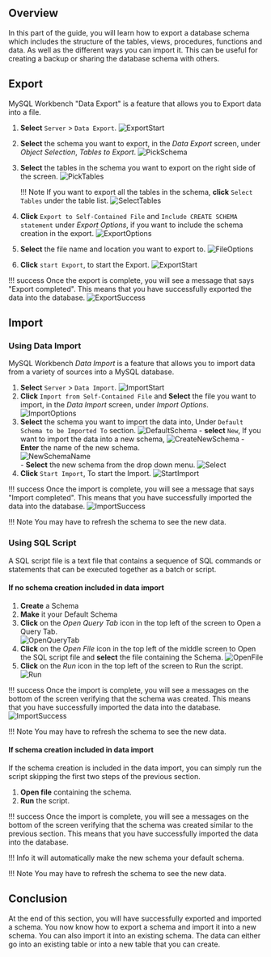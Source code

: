 ## Overview

In this part of the guide, you will learn how to export a database schema which includes the structure of the tables, views, procedures, functions and data. As well as the different ways you can import it. This can be useful for creating a backup or sharing the database schema with others.

## Export
MySQL Workbench "Data Export" is a feature that allows you to Export data into a file.

1. **Select** `Server` > `Data Export`.
![ExportStart](./images/schema/ExportStart.png)
2. **Select** the schema you want to export, in the *Data Export* screen, under *Object Selection*, *Tables to Export*.
![PickSchema](./images/schema/ExportPickSchema.png)
3. **Select** the tables in the schema you want to export on the right side of the screen.
![PickTables](./images/schema/ExportPickTables.png)

    !!! Note
        If you want to export all the tables in the schema, **click** `Select Tables` under the table list.
        ![SelectTables](./images/schema/ExportSelectAllTables.png)

4. **Click** `Export to Self-Contained File` and `Include CREATE SCHEMA statement` under *Export Options*, if you want to include the schema creation in the export.
![ExportOptions](./images/schema/ExportOptions.png)
5. **Select** the file name and location you want to export to.
![FileOptions](./images/schema/ExportDestination.png)
6. **Click** `start Export`, to start the Export.
![ExportStart](./images/schema/ExportStartExport.png)

!!! success
    Once the export is complete, you will see a message that says "Export completed". This means that you have successfully exported the data into the database.
    ![ExportSuccess](./images/schema/ExportSuccess.png)

## Import

### Using Data Import
MySQL Workbench *Data Import* is a feature that allows you to import data from a variety of sources into a MySQL database.

1. **Select** `Server` > `Data Import`.
![ImportStart](./images/schema/ImportStart.png)
2. **Click** `Import from Self-Contained File` and **Select** the file you want to import, in the *Data Import* screen, under *Import Options*.
![ImportOptions](./images/schema/ImportOptions.png)
3. **Select** the schema you want to import the data into, Under `Default Schema to be Imported To` section.
![DefaultSchema](./images/schema/ImportDestination.png)
        - **select** `New`, If you want to import the data into a new schema,
        ![CreateNewSchema](./images/schema/ImportNewSchema.png)
        - **Enter** the name of the new schema. <br>
        ![NewSchemaName](./images/schema/ImportNewName.png) <br>
        - **Select** the new schema from the drop down menu.
        ![Select](./images/schema/ImportPickNew.png)
4. **Click** `Start Import`, To start the Import.
![StartImport](./images/schema/ImportStartImport.png)

!!! success
    Once the import is complete, you will see a message that says "Import completed". This means that you have successfully imported the data into the database.
    ![ImportSuccess](./images/schema/ImportSuccess.png)

!!! Note
    You may have to refresh the schema to see the new data.

### Using SQL Script
A SQL script file is a text file that contains a sequence of SQL commands or statements that can be executed together as a batch or script.

#### If no schema creation included in data import

1. **Create** a Schema
2. **Make** it your Default Schema
3. **Click** on the *Open Query Tab* icon in the top left of the screen to Open a Query Tab. <br>
![OpenQueryTab](./images/schema/OpenTab.png)
4. **Click** on the *Open File* icon in the top left of the middle screen to Open the SQL script file and **select** the file containing the Schema.
![OpenFile](./images/schema/OpenFile.png)
5. **Click** on the *Run* icon in the top left of the screen to Run the script.
![Run](./images/schema/Run.png)

!!! success
    Once the import is complete, you will see a messages on the bottom of the screen verifying that the schema was created. This means that you have successfully imported the data into the database.
    ![ImportSuccess](./images/schema/SchemaCreationSuccess.png)

!!! Note
    You may have to refresh the schema to see the new data.

#### If schema creation included in data import

If the schema creation is included in the data import, you can simply run the script skipping the first two steps of the previous section.

1. **Open file** containing the schema.
2. **Run** the script.

!!! success
    Once the import is complete, you will see a messages on the bottom of the screen verifying that the schema was created similar to the previous section. This means that you have successfully imported the data into the database.

!!! Info
    it will automatically make the new schema your default schema.

!!! Note
    You may have to refresh the schema to see the new data.

## Conclusion

At the end of this section, you will have successfully exported and imported a schema. You now know how to export a schema and import it into a new schema. You can also import it into an existing schema. The data can either go into an existing table or into a new table that you can create.
